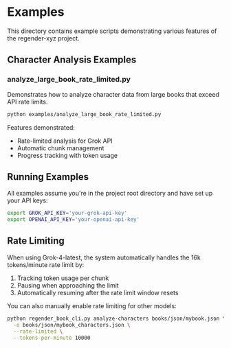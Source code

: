 # Examples

This directory contains example scripts demonstrating various features of the regender-xyz project.

## Character Analysis Examples

### analyze_large_book_rate_limited.py
Demonstrates how to analyze character data from large books that exceed API rate limits.

```bash
python examples/analyze_large_book_rate_limited.py
```

Features demonstrated:
- Rate-limited analysis for Grok API
- Automatic chunk management
- Progress tracking with token usage

## Running Examples

All examples assume you're in the project root directory and have set up your API keys:

```bash
export GROK_API_KEY='your-grok-api-key'
export OPENAI_API_KEY='your-openai-api-key'
```

## Rate Limiting

When using Grok-4-latest, the system automatically handles the 16k tokens/minute rate limit by:
1. Tracking token usage per chunk
2. Pausing when approaching the limit
3. Automatically resuming after the rate limit window resets

You can also manually enable rate limiting for other models:

```bash
python regender_book_cli.py analyze-characters books/json/mybook.json \
  -o books/json/mybook_characters.json \
  --rate-limited \
  --tokens-per-minute 10000
```